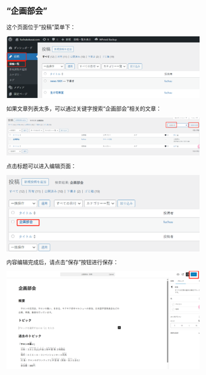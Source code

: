 ## “企画部会”

这个页面位于“投稿”菜单下：

![alt text](../../../images/image-74.png)

如果文章列表太多，可以通过关键字搜索“企画部会”相关的文章：

![alt text](../../../images2/img2-1/image-40.png)

点击标题可以进入编辑页面：

![alt text](../../../images2/img2-1/image-41.png)

内容编辑完成后，请点击“保存”按钮进行保存：

![alt text](../../../images2/img2-1/image-42.png)
